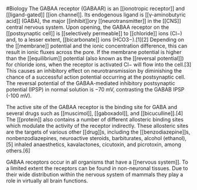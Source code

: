 #Biology 
The GABAA receptor (GABAAR) is an [[ionotropic receptor]] and [[ligand-gated]] [[ion channel]]. Its endogenous ligand is [[γ-aminobutyric acid]] (GABA), the major [[inhibit]]ory [[neurotransmitter]] in the [[CNS]] central nervous system. Upon opening, the GABAA receptor on the [[postsynaptic cell]] is [[selectively permeable]] to [[chloride]] ions (Cl−) and, to a lesser extent, [[bicarbonate]] ions (HCO3−).[1][2] Depending on the [[membrane]] potential and the ionic concentration difference, this can result in ionic fluxes across the pore. If the membrane potential is higher than the [[equilibrium]] potential (also known as the [[reversal potential]]) for chloride ions, when the receptor is activated Cl− will flow into the cell.[3] This causes an inhibitory effect on neurotransmission by diminishing the chance of a successful action potential occurring at the postsynaptic cell. The reversal potential of the GABAA-mediated inhibitory postsynaptic potential (IPSP) in normal solution is −70 mV, contrasting the GABAB IPSP (-100 mV).

The active site of the GABAA receptor is the binding site for GABA and several drugs such as [[muscimol]], [[gaboxadol]], and [[bicuculline]].[4] The [[protein]] also contains a number of different allosteric binding sites which modulate the activity of the receptor indirectly. These allosteric sites are the targets of various other [[drug]]s, including the [[benzodiazepine]]s, nonbenzodiazepines, neuroactive steroids, barbiturates, alcohol (ethanol),[5] inhaled anaesthetics, kavalactones, cicutoxin, and picrotoxin, among others.[6]

GABAA receptors occur in all organisms that have a [[nervous system]]. To a limited extent the receptors can be found in non-neuronal tissues. Due to their wide distribution within the nervous system of mammals they play a role in virtually all brain functions.